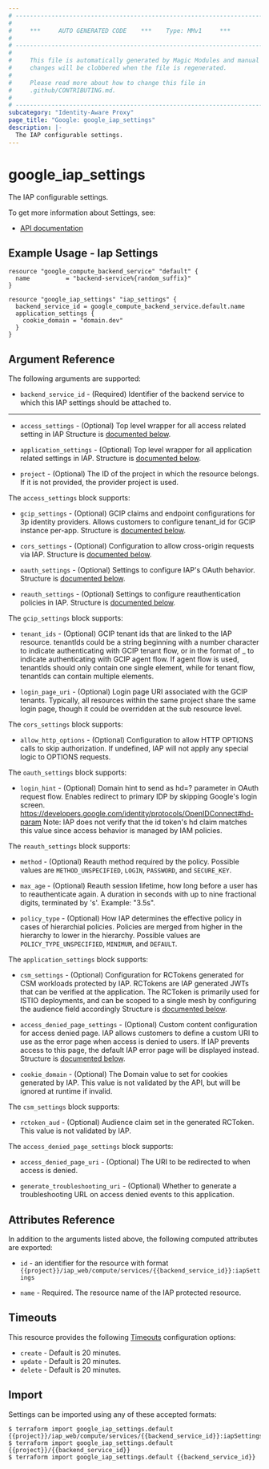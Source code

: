 ```yaml
---
# ----------------------------------------------------------------------------
#
#     ***     AUTO GENERATED CODE    ***    Type: MMv1     ***
#
# ----------------------------------------------------------------------------
#
#     This file is automatically generated by Magic Modules and manual
#     changes will be clobbered when the file is regenerated.
#
#     Please read more about how to change this file in
#     .github/CONTRIBUTING.md.
#
# ----------------------------------------------------------------------------
subcategory: "Identity-Aware Proxy"
page_title: "Google: google_iap_settings"
description: |-
  The IAP configurable settings.
---
```


# google\_iap\_settings

The IAP configurable settings.


To get more information about Settings, see:

* [API documentation](https://cloud.google.com/iap/docs/reference/rest/v1/IapSettings)

## Example Usage - Iap Settings


```hcl
resource "google_compute_backend_service" "default" {
  name          = "backend-service%{random_suffix}"
}

resource "google_iap_settings" "iap_settings" {
  backend_service_id = google_compute_backend_service.default.name
  application_settings {
    cookie_domain = "domain.dev"
  }
}
```

## Argument Reference

The following arguments are supported:


* `backend_service_id` -
  (Required)
  Identifier of the backend service to which this IAP settings should be attached to.


- - -


* `access_settings` -
  (Optional)
  Top level wrapper for all access related setting in IAP
  Structure is [documented below](#nested_access_settings).

* `application_settings` -
  (Optional)
  Top level wrapper for all application related settings in IAP.
  Structure is [documented below](#nested_application_settings).

* `project` - (Optional) The ID of the project in which the resource belongs.
    If it is not provided, the provider project is used.


<a name="nested_access_settings"></a>The `access_settings` block supports:

* `gcip_settings` -
  (Optional)
  GCIP claims and endpoint configurations for 3p identity providers. Allows customers to configure tenant_id for GCIP instance per-app.
  Structure is [documented below](#nested_gcip_settings).

* `cors_settings` -
  (Optional)
  Configuration to allow cross-origin requests via IAP.
  Structure is [documented below](#nested_cors_settings).

* `oauth_settings` -
  (Optional)
  Settings to configure IAP's OAuth behavior.
  Structure is [documented below](#nested_oauth_settings).

* `reauth_settings` -
  (Optional)
  Settings to configure reauthentication policies in IAP.
  Structure is [documented below](#nested_reauth_settings).


<a name="nested_gcip_settings"></a>The `gcip_settings` block supports:

* `tenant_ids` -
  (Optional)
  GCIP tenant ids that are linked to the IAP resource. tenantIds could be a string beginning with a number character to indicate authenticating with GCIP tenant flow, or in the format of _ to indicate authenticating with GCIP agent flow. If agent flow is used, tenantIds should only contain one single element, while for tenant flow, tenantIds can contain multiple elements.

* `login_page_uri` -
  (Optional)
  Login page URI associated with the GCIP tenants. Typically, all resources within the same project share the same login page, though it could be overridden at the sub resource level.

<a name="nested_cors_settings"></a>The `cors_settings` block supports:

* `allow_http_options` -
  (Optional)
  Configuration to allow HTTP OPTIONS calls to skip authorization. If undefined, IAP will not apply any special logic to OPTIONS requests.

<a name="nested_oauth_settings"></a>The `oauth_settings` block supports:

* `login_hint` -
  (Optional)
  Domain hint to send as hd=? parameter in OAuth request flow. Enables redirect to primary IDP by skipping Google's login screen. https://developers.google.com/identity/protocols/OpenIDConnect#hd-param Note: IAP does not verify that the id token's hd claim matches this value since access behavior is managed by IAM policies.

<a name="nested_reauth_settings"></a>The `reauth_settings` block supports:

* `method` -
  (Optional)
  Reauth method required by the policy.
  Possible values are `METHOD_UNSPECIFIED`, `LOGIN`, `PASSWORD`, and `SECURE_KEY`.

* `max_age` -
  (Optional)
  Reauth session lifetime, how long before a user has to reauthenticate again.
  A duration in seconds with up to nine fractional digits, terminated by 's'. Example: "3.5s".

* `policy_type` -
  (Optional)
  How IAP determines the effective policy in cases of hierarchial policies. Policies are merged from higher in the hierarchy to lower in the hierarchy.
  Possible values are `POLICY_TYPE_UNSPECIFIED`, `MINIMUM`, and `DEFAULT`.

<a name="nested_application_settings"></a>The `application_settings` block supports:

* `csm_settings` -
  (Optional)
  Configuration for RCTokens generated for CSM workloads protected by IAP. RCTokens are IAP generated JWTs that can be verified at the application. The RCToken is primarily used for ISTIO deployments, and can be scoped to a single mesh by configuring the audience field accordingly
  Structure is [documented below](#nested_csm_settings).

* `access_denied_page_settings` -
  (Optional)
  Custom content configuration for access denied page. IAP allows customers to define a custom URI to use as the error page when access is denied to users. If IAP prevents access to this page, the default IAP error page will be displayed instead.
  Structure is [documented below](#nested_access_denied_page_settings).

* `cookie_domain` -
  (Optional)
  The Domain value to set for cookies generated by IAP. This value is not validated by the API, but will be ignored at runtime if invalid.


<a name="nested_csm_settings"></a>The `csm_settings` block supports:

* `rctoken_aud` -
  (Optional)
  Audience claim set in the generated RCToken. This value is not validated by IAP.

<a name="nested_access_denied_page_settings"></a>The `access_denied_page_settings` block supports:

* `access_denied_page_uri` -
  (Optional)
  The URI to be redirected to when access is denied.

* `generate_troubleshooting_uri` -
  (Optional)
  Whether to generate a troubleshooting URL on access denied events to this application.

## Attributes Reference

In addition to the arguments listed above, the following computed attributes are exported:

* `id` - an identifier for the resource with format `{{project}}/iap_web/compute/services/{{backend_service_id}}:iapSettings`

* `name` -
  Required. The resource name of the IAP protected resource.


## Timeouts

This resource provides the following
[Timeouts](/docs/configuration/resources.html#timeouts) configuration options:

- `create` - Default is 20 minutes.
- `update` - Default is 20 minutes.
- `delete` - Default is 20 minutes.

## Import


Settings can be imported using any of these accepted formats:

```
$ terraform import google_iap_settings.default {{project}}/iap_web/compute/services/{{backend_service_id}}:iapSettings
$ terraform import google_iap_settings.default {{project}}/{{backend_service_id}}
$ terraform import google_iap_settings.default {{backend_service_id}}
```
